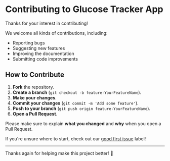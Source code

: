 # Contributing to Glucose Tracker App

Thanks for your interest in contributing!

We welcome all kinds of contributions, including:

- Reporting bugs
- Suggesting new features
- Improving the documentation
- Submitting code improvements

## How to Contribute

1. **Fork** the repository.
2. **Create a branch** (`git checkout -b feature-YourFeatureName`).
3. **Make your changes**.
4. **Commit your changes** (`git commit -m 'Add some feature'`).
5. **Push to your branch** (`git push origin feature-YourFeatureName`).
6. **Open a Pull Request**.

Please make sure to explain **what you changed** and **why** when you open a Pull Request.

If you're unsure where to start, check out our [good first issue](https://github.com/mattyhakin/glucose_tracker/issues?q=is%3Aissue+is%3Aopen+label%3A%22good+first+issue%22) label!

---

Thanks again for helping make this project better! 🎯